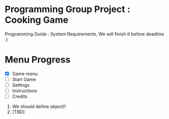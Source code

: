 # Programming Group Project : Cooking Game

Programming Guide : System Requirements, We will finish it before deadline :)
# Menu Progress
- [x] Game menu
- [ ] Start Game 
- [ ] Settings
- [ ] Instructions
- [ ] Credits

1. We should define object!!
2. [TBD]
